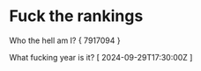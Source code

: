 # Fuck the rankings

Who the hell am I?
{ 7917094 }

What fucking year is it?
[ 2024-09-29T17:30:00Z ]
